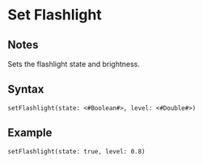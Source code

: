 # Set Flashlight

## Notes
Sets the flashlight state and brightness.

## Syntax

```
setFlashlight(state: <#Boolean#>, level: <#Double#>)
```

## Example
```
setFlashlight(state: true, level: 0.8)
```